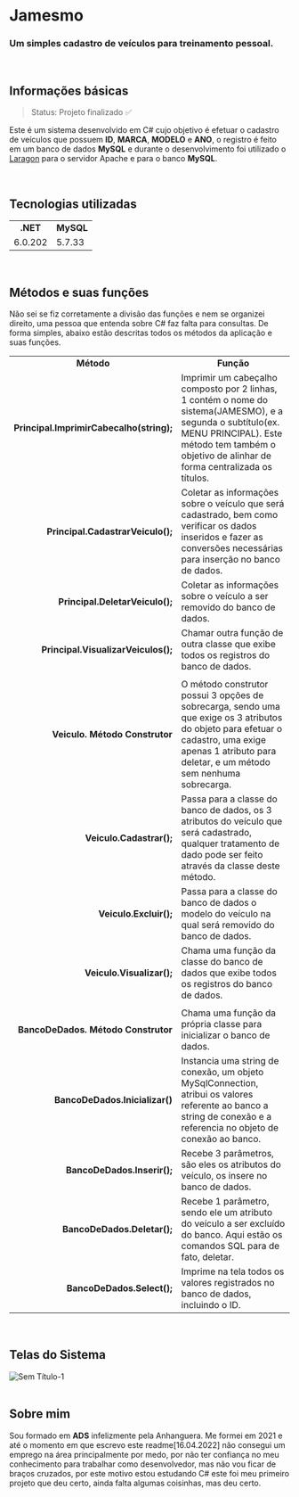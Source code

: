 <h1>Jamesmo</h1>
<h3>Um simples cadastro de veículos para treinamento pessoal.</h3>
<br>
<h2>Informações básicas</h2>

> Status: Projeto finalizado ✅
<p>Este é um sistema desenvolvido em C# cujo objetivo é efetuar o cadastro de veículos que possuem <b>ID</b>, <b>MARCA</b>, <b>MODELO</b> e <b>ANO</b>, o registro é feito em um banco de dados <b>MySQL</b> e durante o desenvolvimento foi utilizado o <a href="https://laragon.org/">Laragon</a> para o servidor Apache e para o banco <b>MySQL</b>.</p>
<br>
<h2>Tecnologias utilizadas</h2>

<table>
  <tr>
    <td align=center><b>.NET</b></td>
    <td align=center><b>MySQL</b></td>
  </tr>
  <tr>
    <td>6.0.202</td>
    <td>5.7.33</td>
  </tr>
</table>

<br>


<h2>Métodos e suas funções</h2>
<p>Não sei se fiz corretamente a divisão das funções e nem se organizei direito, uma pessoa que entenda sobre C# faz falta para consultas. De forma simples, abaixo estão descritas todos os métodos da aplicação e suas funções.</p>
<table>
  <tr>
    <td align=center><b>Método</b></td>
    <td align=center><b>Função</b></td>
  </tr>
  <tr>
    <td align=right><b>Principal.ImprimirCabecalho(string);</b></td>
    <td>Imprimir um cabeçalho composto por 2 linhas, 1 contém o nome do sistema(JAMESMO), e a segunda o subtítulo(ex. MENU PRINCIPAL). Este método tem também o objetivo de alinhar de forma centralizada os títulos.</td>
  </tr>
  <tr>
    <td align=right><b>Principal.CadastrarVeiculo();</b></td>
    <td>Coletar as informações sobre o veículo que será cadastrado, bem como verificar os dados inseridos e fazer as conversões necessárias para inserção no banco de dados.</td>
  </tr>
  <tr>
    <td align=right><b>Principal.DeletarVeiculo();</b></td>
    <td>Coletar as informações sobre o veículo a ser removido do banco de dados.</td>
  </tr>
  <tr>
    <td align=right><b>Principal.VisualizarVeiculos();</b></td>
    <td>Chamar outra função de outra classe que exibe todos os registros do banco de dados.</td>
  </tr>
  <tr><td></td><td></td></tr>
  <tr>
    <td align=right><b>Veiculo. Método Construtor</b></td>
    <td>O método construtor possui 3 opções de sobrecarga, sendo uma que exige os 3 atributos do objeto para efetuar o cadastro, uma exige apenas 1 atributo para deletar, e um método sem nenhuma sobrecarga.</td>
  </tr>
  <tr>
    <td align=right><b>Veiculo.Cadastrar();</b></td>
    <td>Passa para a classe do banco de dados, os 3 atributos do veículo que será cadastrado, qualquer tratamento de dado pode ser feito através da classe deste método.</td>
  </tr>
  <tr>
    <td align=right><b>Veiculo.Excluir();</b></td>
    <td>Passa para a classe do banco de dados o modelo do veículo na qual será removido do banco de dados.</td>
  </tr>
  <tr>
    <td align=right><b>Veiculo.Visualizar();</b></td>
    <td>Chama uma função da classe do banco de dados que exibe todos os registros do banco de dados.</td>
  </tr>
  <tr><td></td><td></td></tr>
  <tr>
    <td align=right><b>BancoDeDados. Método Construtor</b></td>
    <td>Chama uma função da própria classe para inicializar o banco de dados.</td>
  </tr>
  <tr>
    <td align=right><b>BancoDeDados.Inicializar()</b></td>
    <td>Instancia uma string de conexão, um objeto MySqlConnection, atribui os valores referente ao banco a string de conexão e a referencia no objeto de conexão ao banco.</td>
  </tr>
  <tr>
    <td align=right><b>BancoDeDados.Inserir();</b></td>
    <td>Recebe 3 parâmetros, são eles os atributos do veículo, os insere no banco de dados.</td>
  </tr>
  <tr>
    <td align=right><b>BancoDeDados.Deletar();</b></td>
    <td>Recebe 1 parâmetro, sendo ele um atributo do veículo a ser excluído do banco. Aqui estão os comandos SQL para de fato, deletar.</td>
  </tr>
  <tr>
    <td align=right><b>BancoDeDados.Select();</b></td>
    <td>Imprime na tela todos os valores registrados no banco de dados, incluindo o ID.</td>
  </tr>
</table>

<br>

<h2>Telas do Sistema</h2>

![Sem Título-1](https://user-images.githubusercontent.com/52086621/163689704-d18dbc43-d05f-4a2f-902f-d004028a9be9.png)
<br><br>

<h2>Sobre mim</h2>
<p>Sou formado em <b>ADS</b> infelizmente pela Anhanguera. Me formei em 2021 e até o momento em que escrevo este readme[16.04.2022] não consegui um emprego na área principalmente por medo, por não ter confiança no meu conhecimento para trabalhar como desenvolvedor, mas não vou ficar de braços cruzados, por este motivo estou estudando C# este foi meu primeiro projeto que deu certo, ainda falta algumas coisinhas, mas deu certo.</p>
<br>
